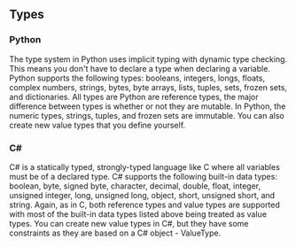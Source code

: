 ## Types
### Python
The type system in Python uses implicit typing with dynamic type checking. This means you don't have to declare a type when declaring a variable. Python supports the following types: booleans, integers, longs, floats, complex numbers, strings, bytes, byte arrays, lists, tuples, sets, frozen sets, and dictionaries. All types are Python are reference types, the major difference between types is whether or not they are mutable. In Python, the numeric types, strings, tuples, and frozen sets are immutable. You can also create new value types that you define yourself.
### C#
C# is a statically typed, strongly-typed language like C where all variables must be of a declared type. C# supports the following built-in data types: boolean, byte, signed byte, character, decimal, double, float, integer, unsigned integer, long, unsigned long, object, short, unsigned short, and string. Again, as in C, both reference types and value types are supported with most of the built-in data types listed above being treated as value types. You can create new value types in C#, but they have some constraints as they are based on a C# object - ValueType.
